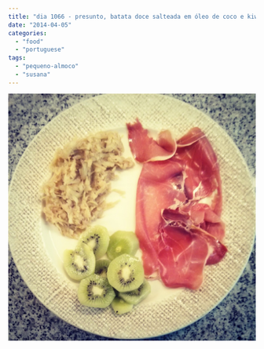 ```yaml
---
title: "dia 1066 - presunto, batata doce salteada em óleo de coco e kiwi"
date: "2014-04-05"
categories: 
  - "food"
  - "portuguese"
tags: 
  - "pequeno-almoco"
  - "susana"
---
```


[![](images/IMG_20140405_083454.jpg)](http://2.bp.blogspot.com/-v0aJaTNwdok/U0AmyXgYYuI/AAAAAAAANiY/ZKhq5zVjwNQ/s1600/IMG_20140405_083454.jpg)
